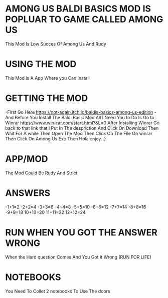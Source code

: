 # AMONG US BALDI BASICS MOD IS POPLUAR TO GAME CALLED AMONG US
This Mod Is Low Succes Of Among Us And Rudy 
# USING THE MOD
This Mod is A App Where you Can Install
# GETTING THE MOD 
-First Go Here https://not-again.itch.io/baldis-basics-among-us-edition
-And Before You Install The Baldi Basic Mod All I Need You to Do Is Go to Winrar https://www.win-rar.com/start.html?&L=0 
After Installing Winrar Go back to that link that I Put In The despriction And Click On Download Then Wait For A while
Then Open The Mod Then Click On The File On winrar Then Click On Among Us Exe Then Hola enjoy. (:

# APP/MOD
The Mod Could Be Rudy  And Strict 

# ANSWERS 
-1+1=2
-2+2=4
-3+3=6
-4+4=8
-5+5=10
-6+6=12
-7+7=14
-8+8=16
-9+9=18
10+10=20
11+11=22
12+12=24
# RUN WHEN YOU GOT THE ANSWER WRONG
When the Hard question Comes And You Got It Wrong (RUN FOR LIFE)

# NOTEBOOKS
You Need To Collet 2 notebooks To Use The doors
